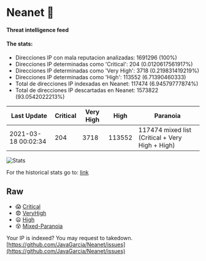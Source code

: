 # Neanet :hocho:
#### Threat intelligence feed
#### The stats:

- Direcciones IP con mala reputacion analizadas: 1691296 (100%)
- Direcciones IP determinadas como 'Critical':  204 (0.0120617561917%)
- Direcciones IP determinadas como 'Very High':  3718 (0.219831419219%)
- Direcciones IP determinadas como 'High':  113552 (6.71390460333)
- Total de direcciones IP indexadas en Neanet:  117474 (6.94579777874%)
- Total de direcciones IP descartadas en Neanet:  1573822 (93.0542022213%)

| Last Update | Critical | Very High | High | Paranoia |
| --- | --- | --- | --- | --- |
| 2021-03-18 00:02:34 | 204 | 3718 | 113552 | 117474 mixed list (Critical + Very High + High)|

![Stats](https://docs.google.com/spreadsheets/d/e/2PACX-1vSnaNMIXVabIpDJjufMlzH7poXnshF3mgd8Is1g9ytUEzVsP5my4Trn8f-xkoLLQ38xpL3HtmUexLo6/pubchart?oid=501124687&format=image)

For the historical stats go to: [link](/stats.csv)
## Raw
- :scream: [Critical](https://raw.githubusercontent.com/JavaGarcia/Neanet/master/blacklists/neanet_critical.txt)
- :fearful: [VeryHigh](https://raw.githubusercontent.com/JavaGarcia/Neanet/master/blacklists/neanet_veryHigh.txtt)
- :frowning: [High](https://raw.githubusercontent.com/JavaGarcia/Neanet/master/blacklists/neanet_high.txt)
- :dizzy_face: [Mixed-Paranoia](https://raw.githubusercontent.com/JavaGarcia/Neanet/master/blacklists/neanet_all.txt)


Your IP is indexed? You may request to takedown. [https://github.com/JavaGarcia/Neanet/issues](https://github.com/JavaGarcia/Neanet/issues)














































































































































































































































































































































































































































































































































































































































































































































































































































































































































































































































































































































































































































































































































































































































































































































































































































































































































































































































































































































































































































































































































































































































































































































































































































































































































































































































































































































































































































































































































































































































































































































































































































































































































































































































































































































































































































































































































































































































































































































































































































































































































































































































































































































































































































































































































































































































































































































































































































































































































































































































































































































